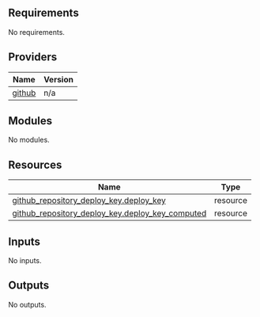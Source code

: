 <!-- BEGINNING OF PRE-COMMIT-TERRAFORM DOCS HOOK -->
## Requirements

No requirements.

## Providers

| Name | Version |
|------|---------|
| <a name="provider_github"></a> [github](#provider\_github) | n/a |

## Modules

No modules.

## Resources

| Name | Type |
|------|------|
| [github_repository_deploy_key.deploy_key](https://registry.terraform.io/providers/hashicorp/github/latest/docs/resources/repository_deploy_key) | resource |
| [github_repository_deploy_key.deploy_key_computed](https://registry.terraform.io/providers/hashicorp/github/latest/docs/resources/repository_deploy_key) | resource |

## Inputs

No inputs.

## Outputs

No outputs.
<!-- END OF PRE-COMMIT-TERRAFORM DOCS HOOK -->
